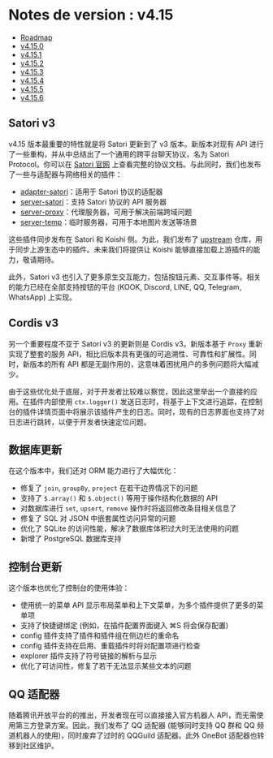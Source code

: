 # Notes de version : v4.15

- [Roadmap](https://github.com/koishijs/koishi/issues/1208)
- [v4.15.0](https://github.com/koishijs/koishi/releases/tag/4.15.0)
- [v4.15.1](https://github.com/koishijs/koishi/releases/tag/4.15.1)
- [v4.15.2](https://github.com/koishijs/koishi/releases/tag/4.15.2)
- [v4.15.3](https://github.com/koishijs/koishi/releases/tag/4.15.3)
- [v4.15.4](https://github.com/koishijs/koishi/releases/tag/4.15.4)
- [v4.15.5](https://github.com/koishijs/koishi/releases/tag/4.15.5)
- [v4.15.6](https://github.com/koishijs/koishi/releases/tag/4.15.6)

## Satori v3

v4.15 版本最重要的特性就是将 Satori 更新到了 v3 版本。新版本对现有 API 进行了一些重构，并从中总结出了一个通用的跨平台聊天协议，名为 Satori Protocol。你可以在 [Satori 官网](https://satori.chat/) 上查看完整的协议文档。与此同时，我们也发布了一些与适配器与网络相关的插件：

- [adapter-satori](../plugins/adapter/satori.md)：适用于 Satori 协议的适配器
- [server-satori](../plugins/develop/server-satori.md)：支持 Satori 协议的 API 服务器
- [server-proxy](../plugins/develop/server-proxy.md)：代理服务器，可用于解决前端跨域问题
- [server-temp](../plugins/develop/server-temp.md)：临时服务器，可用于本地图片发送等场景

这些插件同步发布在 Satori 和 Koishi 侧。为此，我们发布了 [upstream](https://github.com/koishijs/upstream) 仓库，用于同步上游生态中的插件。未来我们将提供让 Koishi 能够直接加载上游插件的能力，敬请期待。

此外，Satori v3 也引入了更多原生交互能力，包括按钮元素、交互事件等。相关的能力已经在全部支持按钮的平台 (KOOK, Discord, LINE, QQ, Telegram, WhatsApp) 上实现。

## Cordis v3

另一个重要程度不亚于 Satori v3 的更新则是 Cordis v3。新版本基于 `Proxy` 重新实现了整套的服务 API，相比旧版本具有更强的可追溯性、可靠性和扩展性。同时，新版本的所有 API 都是无副作用的，这意味着困扰用户的多例问题将大幅减少。

由于这些优化处于底层，对于开发者比较难以察觉，因此这里举出一个直接的应用。在插件内部使用 `ctx.logger()` 发送日志时，将基于上下文进行追踪，在控制台的插件详情页面中将展示该插件产生的日志。同时，现有的日志界面也支持了对日志进行跳转，以便于开发者快速定位问题。

## 数据库更新

在这个版本中，我们还对 ORM 能力进行了大幅优化：

- 修复了 `join`, `groupBy`, `project` 在若干边界情况下的问题
- 支持了 `$.array()` 和 `$.object()` 等用于操作结构化数据的 API
- 对数据库进行 `set`, `upsert`, `remove` 操作时将返回修改条目相关信息了
- 修复了 SQL 对 JSON 中嵌套属性访问异常的问题
- 优化了 SQLite 的访问性能，解决了数据库体积过大时无法使用的问题
- 新增了 PostgreSQL 数据库支持

## 控制台更新

这个版本也优化了控制台的使用体验：

- 使用统一的菜单 API 显示布局菜单和上下文菜单，为多个插件提供了更多的菜单项
- 支持了快捷键绑定 (例如，在插件配置界面键入 ⌘S 将会保存配置)
- config 插件支持了插件和插件组在侧边栏的重命名
- config 插件支持在启用、重载插件时将对配置项进行检查
- explorer 插件支持了符号链接的解析与显示
- 优化了可访问性，修复了若干无法显示某些文本的问题

## QQ 适配器

随着腾讯开放平台的的推出，开发者现在可以直接接入官方机器人 API，而无需使用第三方登录方案。因此，我们发布了 QQ 适配器 (能够同时支持 QQ 群和 QQ 频道机器人的使用)，同时废弃了过时的 QQGuild 适配器。此外 OneBot 适配器也转移到社区维护。
